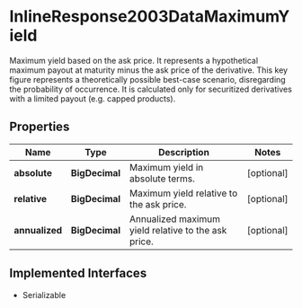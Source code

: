

# InlineResponse2003DataMaximumYield

Maximum yield based on the ask price.  It represents a hypothetical maximum payout at maturity minus the ask price of the derivative. This key figure represents a theoretically possible best-case scenario, disregarding the probability of occurrence. It is calculated only for securitized derivatives with a limited payout (e.g. capped products).

## Properties

Name | Type | Description | Notes
------------ | ------------- | ------------- | -------------
**absolute** | **BigDecimal** | Maximum yield in absolute terms. |  [optional]
**relative** | **BigDecimal** | Maximum yield relative to the ask price. |  [optional]
**annualized** | **BigDecimal** | Annualized maximum yield relative to the ask price. |  [optional]


## Implemented Interfaces

* Serializable


